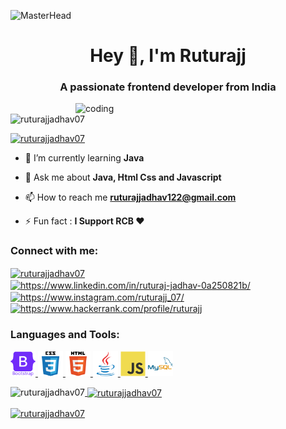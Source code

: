 ![MasterHead](https://user-images.githubusercontent.com/74038190/225813708-98b745f2-7d22-48cf-9150-083f1b00d6c9.gif)

<h1 align="center">Hey 👋, I'm Ruturajj</h1>
<h3 align="center">A passionate frontend developer from India</h3>
<img align="right" alt="coding" width="400" src="https://cdn.dribbble.com/users/1162077/screenshots/3848914/programmer.gif">


<p align="left"> <img src="https://komarev.com/ghpvc/?username=ruturajjadhav07&label=Profile%20views&color=0e75b6&style=flat" alt="ruturajjadhav07" /> </p>

<p align="left"> <a href="https://twitter.com/ruturajjadhav07" target="blank"><img src="https://img.shields.io/twitter/follow/ruturajjadhav07?logo=twitter&style=for-the-badge" alt="ruturajjadhav07" /></a> </p>

- 🌱 I’m currently learning **Java**

- 💬 Ask me about **Java, Html Css and Javascript**

- 📫 How to reach me **ruturajjadhav122@gmail.com**

- ⚡ Fun fact : **I Support RCB ❤️**

<h3 align="left">Connect with me:</h3>
<p align="left">
<a href="https://twitter.com/spoiidermon" target="blank"><img align="center" src="https://raw.githubusercontent.com/rahuldkjain/github-profile-readme-generator/master/src/images/icons/Social/twitter.svg" alt="ruturajjadhav07" height="30" width="40" /></a>
<a href="https://linkedin.com/in/https://www.linkedin.com/in/ruturaj-jadhav-0a250821b/" target="blank"><img align="center" src="https://raw.githubusercontent.com/rahuldkjain/github-profile-readme-generator/master/src/images/icons/Social/linked-in-alt.svg" alt="https://www.linkedin.com/in/ruturaj-jadhav-0a250821b/" height="30" width="40" /></a>
<a href="https://www.instagram.com/ruturajj_07/" target="blank"><img align="center" src="https://raw.githubusercontent.com/rahuldkjain/github-profile-readme-generator/master/src/images/icons/Social/instagram.svg" alt="https://www.instagram.com/ruturajj_07/" height="30" width="40" /></a>
  <a href="https://www.hackerrank.com/profile/ruturajj_07" target="blank"><img align="center" src="https://raw.githubusercontent.com/rahuldkjain/github-profile-readme-generator/master/src/images/icons/Social/hackerrank.svg" alt="https://www.hackerrank.com/profile/ruturajj" height="30" width="40" /></a>
</p>

<h3 align="left">Languages and Tools:</h3>
<p align="left"> <a href="https://getbootstrap.com" target="_blank" rel="noreferrer"> <img src="https://raw.githubusercontent.com/devicons/devicon/master/icons/bootstrap/bootstrap-plain-wordmark.svg" alt="bootstrap" width="40" height="40"/> </a> <a href="https://www.w3schools.com/css/" target="_blank" rel="noreferrer"> <img src="https://raw.githubusercontent.com/devicons/devicon/master/icons/css3/css3-original-wordmark.svg" alt="css3" width="40" height="40"/> </a> <a href="https://www.w3.org/html/" target="_blank" rel="noreferrer"> <img src="https://raw.githubusercontent.com/devicons/devicon/master/icons/html5/html5-original-wordmark.svg" alt="html5" width="40" height="40"/> </a> <a href="https://www.java.com" target="_blank" rel="noreferrer"> <img src="https://raw.githubusercontent.com/devicons/devicon/master/icons/java/java-original.svg" alt="java" width="40" height="40"/> </a> <a href="https://developer.mozilla.org/en-US/docs/Web/JavaScript" target="_blank" rel="noreferrer"> <img src="https://raw.githubusercontent.com/devicons/devicon/master/icons/javascript/javascript-original.svg" alt="javascript" width="40" height="40"/> </a> <a href="https://www.mysql.com/" target="_blank" rel="noreferrer"> <img src="https://raw.githubusercontent.com/devicons/devicon/master/icons/mysql/mysql-original-wordmark.svg" alt="mysql" width="40" height="40"/> </p>

<p><img align="left" src="https://github-readme-stats.vercel.app/api/top-langs?username=ruturajjadhav07&show_icons=true&locale=en&layout=compact" alt="ruturajjadhav07" /></p>

<p>&nbsp;<img align="center" src="https://github-readme-stats.vercel.app/api?username=ruturajjadhav07&show_icons=true&locale=en" alt="ruturajjadhav07" /></p>

<p><img align="center" src="https://github-readme-streak-stats.herokuapp.com/?user=ruturajjadhav07&" alt="ruturajjadhav07" /></p>
